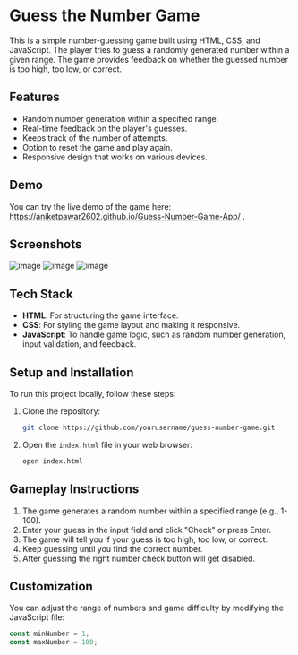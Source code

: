 # Guess the Number Game

This is a simple number-guessing game built using HTML, CSS, and JavaScript. The player tries to guess a randomly generated number within a given range. The game provides feedback on whether the guessed number is too high, too low, or correct.

## Features

- Random number generation within a specified range.
- Real-time feedback on the player's guesses.
- Keeps track of the number of attempts.
- Option to reset the game and play again.
- Responsive design that works on various devices.

## Demo

You can try the live demo of the game here: https://aniketpawar2602.github.io/Guess-Number-Game-App/ .

## Screenshots

![image](https://github.com/user-attachments/assets/fa435ffa-8742-4f82-946f-184e90312dbf)
![image](https://github.com/user-attachments/assets/8d64b2d3-8d3c-4aa3-be5c-a5994ca55fda)
![image](https://github.com/user-attachments/assets/a1b8cc94-001b-4ef2-9c74-646b4b6120fd)


## Tech Stack

- **HTML**: For structuring the game interface.
- **CSS**: For styling the game layout and making it responsive.
- **JavaScript**: To handle game logic, such as random number generation, input validation, and feedback.

## Setup and Installation

To run this project locally, follow these steps:

1. Clone the repository:
    ```bash
    git clone https://github.com/yourusername/guess-number-game.git
    ```

2. Open the `index.html` file in your web browser:
    ```bash
    open index.html
    ```

## Gameplay Instructions

1. The game generates a random number within a specified range (e.g., 1-100).
2. Enter your guess in the input field and click "Check" or press Enter.
3. The game will tell you if your guess is too high, too low, or correct.
4. Keep guessing until you find the correct number.
5. After guessing the right number check button will get disabled.

## Customization

You can adjust the range of numbers and game difficulty by modifying the JavaScript file:

```javascript
const minNumber = 1;
const maxNumber = 100;
